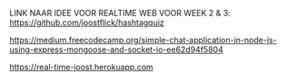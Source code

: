 LINK NAAR IDEE VOOR REALTIME WEB VOOR WEEK 2 & 3:
https://github.com/joostflick/hashtagquiz


https://medium.freecodecamp.org/simple-chat-application-in-node-js-using-express-mongoose-and-socket-io-ee62d94f5804

https://real-time-joost.herokuapp.com
